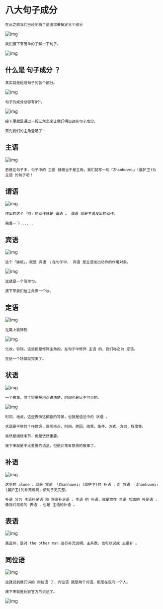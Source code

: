 # 八大句子成分

```
在此之前我们已经明白了语法需要搞定三个部分
```

![img](assets/2.八大句子成分/1.png)

```
我们接下来简单的了解一下句子。
```

![img](assets/2.八大句子成分/2.png)

## 什么是 句子成分 ？

```
其实就是组成句子的各个部分。
```

![img](assets/2.八大句子成分/3.png)

```
句子的成分总够有8个，
```

![img](assets/2.八大句子成分/4.png)

```
接下里就是通过一段三角恋来让我们明白这些句子成分。

首先我们的主角登场了！
```

## 主语

![img](assets/2.八大句子成分/5.png)

```
若是在句子中，句子中的 主语 就相当于是主角。我们就写一句「Zhanhuwei」(展护卫)为 主语 的句子吧！
```

## 谓语

![img](assets/2.八大句子成分/6.png)

```
作出的这个「抱」的动作就是 谓语 。 谓语 就是主语发出的动作。

完善一下......
```

## 宾语

![img](assets/2.八大句子成分/7.png)

```
这个「妹纸」，就是 宾语 ；在句子中， 宾语 是主语发出动作的作用对象。
```

![img](assets/2.八大句子成分/8.png)

```
这就是一个简单句。

接下来我们给主角画一个妆。
```

## 定语

![img](assets/2.八大句子成分/9.png)

```
在戴上装饰物
```

![img](assets/2.八大句子成分/10.png)

```
化妆，铃铛。这些都是修饰主角的。在句子中修饰 主语 的，我们称之为 定语。

在给一个场景就完美了。
```

## 状语

![img](assets/2.八大句子成分/11.png)

```
一个故事，除了需要把地点讲清楚，时间也是比不可少的。
```

![img](assets/2.八大句子成分/12.png)

```
时间、地点，这些表示这部剧的背景，也就是语法中的 状语 。

状语是干啥的？作修饰，说明地点，时间，原因，结果，条件，方式，方向，程度等。

虽然是细枝末节，但是依然重要。

接下来就是不太重要的语法，但是非常有意思的故事了。
```

## 补语

![img](assets/2.八大句子成分/13.png)

```
这里的 alone ，就是 宾语 「Zhanhuwei」(展护卫)的 补语 ，对 宾语 「Zhanhuwei」(展护卫)的补充说明，使句子更完整。
```

```
补语 分为 主语补足语 和 宾语补足语 。主语 的 补语，就是放在 主语 后面的 补足语 ，像我们常说的 表语 ，也是 主语的补语 。
```

## 表语

![img](assets/2.八大句子成分/14.png)

```
高富帅，是对 the other man 进行补充说明。主系表，也可以说成 主谓补 。
```

## 同位语

![img](assets/2.八大句子成分/15.png)

```
这就说到我们讲的 同位语 了，同位语 就是两个词语，都是在说同一个人。
```

```
接下来就是比较官方的说法了。
```

![img](assets/2.八大句子成分/16.png)

